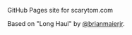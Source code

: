 GitHub Pages site for scarytom.com

Based on "Long Haul" by [@brianmaierjr](https://twitter.com/brianmaier).

